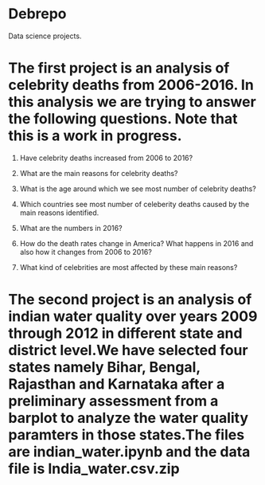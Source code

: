 # Debrepo
Data science projects.

# The first project is an analysis of celebrity deaths from 2006-2016. In this analysis we are trying to answer the following questions. Note that this is a work in progress.

1) Have celebrity deaths increased from 2006 to 2016?

2) What are the main reasons for celebrity deaths?

3) What is the age around which we see most number of celebrity deaths?

4) Which countries see most number of celeberity deaths caused by the main reasons identified.

5) What are the numbers in 2016?

6) How do the death rates change in America? What happens in 2016 and also how it changes from 2006 to 2016?

7) What kind of celebrities are most affected by these main reasons?



# The second project is an analysis of indian water quality over years 2009 through 2012 in different state and district level.We have selected four states namely Bihar, Bengal, Rajasthan and Karnataka after a preliminary assessment from a barplot to analyze the water quality paramters in those states.The files are indian_water.ipynb and the data file is India_water.csv.zip 
